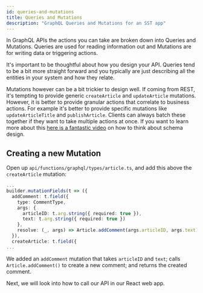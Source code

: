 ```yaml
---
id: queries-and-mutations
title: Queries and Mutations
description: "GraphQL Queries and Mutations for an SST app"
---
```


In GraphQL APIs the actions you can take are broken down into Queries and Mutations. Queries are used for reading information out and Mutations are for writing data or triggering actions.

It's important to be thoughtful about how you design your API. Queries tend to be a bit more straight forward and you typically are just describing all the entities in your system and how they relate.

Mutations however can be a bit trickier to design well. If coming from REST, it's tempting to provide generic `createArticle` and `updateArticle` mutations. However, it is better to provide granular actions that correlate to business actions. For example it's better to provide specific mutations like `updateArticleTitle` and `publishArticle`. Clients can always batch these together if they want to take multiple actions at once. If you want to learn more about this [here is a fantastic video](https://youtu.be/pJamhW2xPYw) on how to think about schema design.

## Creating a new Mutation

Open up `api/functions/graphql/types/article.ts`, and add this above the `createArticle` mutation:

```ts {3-10}
...
builder.mutationFields(t => ({
  addComment: t.field({
    type: CommentType,
    args: {
      articleID: t.arg.string({ required: true }),
      text: t.arg.string({ required: true })
    },
    resolve: (_, args) => Article.addComment(args.articleID, args.text)
  }),
  createArticle: t.field({
...
```

We added an `addComment` mutation that takes `articleID` and `text`; calls `Article.addComment()` to create a new comment; and returns the created comment.

Next, we will look into how to call our API in our React web app.